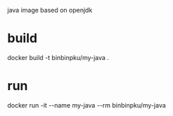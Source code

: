 java image based on openjdk

# build
docker build -t binbinpku/my-java .

# run
docker run -it --name my-java --rm binbinpku/my-java 
